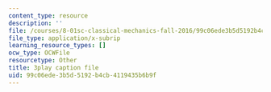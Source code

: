 ```yaml
---
content_type: resource
description: ''
file: /courses/8-01sc-classical-mechanics-fall-2016/99c06ede3b5d5192b4cb4119435b6b9f_7Kq8BINVDiw.vtt
file_type: application/x-subrip
learning_resource_types: []
ocw_type: OCWFile
resourcetype: Other
title: 3play caption file
uid: 99c06ede-3b5d-5192-b4cb-4119435b6b9f
---
```

